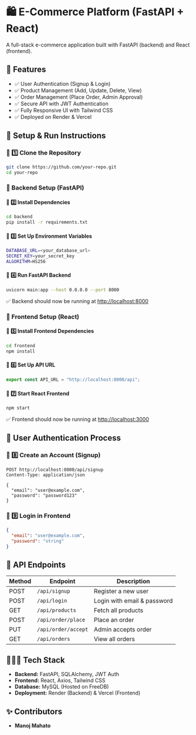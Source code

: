 # 🛍 E-Commerce Platform (FastAPI + React)

A full-stack e-commerce application built with FastAPI (backend) and React (frontend).

## 🚀 Features
- ✅ User Authentication (Signup & Login)
- ✅ Product Management (Add, Update, Delete, View)
- ✅ Order Management (Place Order, Admin Approval)
- ✅ Secure API with JWT Authentication
- ✅ Fully Responsive UI with Tailwind CSS
- ✅ Deployed on Render & Vercel

## 📌 Setup & Run Instructions

### 🔹 1️⃣ Clone the Repository
```sh
git clone https://github.com/your-repo.git
cd your-repo
```

### 🧐 Backend Setup (FastAPI)

#### 🔹 2️⃣ Install Dependencies
```sh
cd backend
pip install -r requirements.txt
```

#### 🔹 3️⃣ Set Up Environment Variables
```sh
DATABASE_URL=<your_database_url>
SECRET_KEY=your_secret_key
ALGORITHM=HS256
```

#### 🔹 4️⃣ Run FastAPI Backend
```sh
uvicorn main:app --host 0.0.0.0 --port 8000
```
✅ Backend should now be running at [http://localhost:8000](http://localhost:8000)

### 🎨 Frontend Setup (React)

#### 🔹 5️⃣ Install Frontend Dependencies
```sh
cd frontend
npm install
```

#### 🔹 6️⃣ Set Up API URL
```js
export const API_URL = "http://localhost:8000/api";
```

#### 🔹 7️⃣ Start React Frontend
```sh
npm start
```
✅ Frontend should now be running at [http://localhost:3000](http://localhost:3000)

## 👤 User Authentication Process

### 🔹 8️⃣ Create an Account (Signup)
```http
POST http://localhost:8000/api/signup
Content-Type: application/json

{
  "email": "user@example.com",
  "password": "password123"
}
```

### 🔹 9️⃣ Login in Frontend
```json
{
  "email": "user@example.com",
  "password": "string"
}
```

## 📝 API Endpoints

| Method | Endpoint             | Description              |
|--------|----------------------|--------------------------|
| POST   | `/api/signup`        | Register a new user     |
| POST   | `/api/login`         | Login with email & password |
| GET    | `/api/products`      | Fetch all products      |
| POST   | `/api/order/place`   | Place an order          |
| PUT    | `/api/order/accept`  | Admin accepts order     |
| GET    | `/api/orders`        | View all orders         |

## 🤦🏻‍♂️ Tech Stack
- **Backend:** FastAPI, SQLAlchemy, JWT Auth
- **Frontend:** React, Axios, Tailwind CSS
- **Database:** MySQL (Hosted on FreeDB)
- **Deployment:** Render (Backend) & Vercel (Frontend)

## ✨ Contributors
- **Manoj Mahato**

